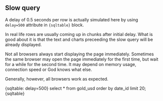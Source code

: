 Slow query
----------

A delay of 0.5 seconds per row
is actually simulated here by using `delay=500`
attribute in `{sqltable}` block.

In real life rows are usually coming up in chunks
after initial delay. What is good about it is
that the text and charts preceeding the slow query
will be already displayed.

Not all browsers always start displaying the page
immediately. Sometimes the same browser may
open the page immediately for the first time,
but wait for a while for the second time. 
It may depend on memory usage, connection speed or God knows
what else.

Generally, however, all browsers work as expected.

{sqltable: delay=500}
select
   * 
from 
    gold_usd
order by
    date_id
limit 20;
{sqltable}

        